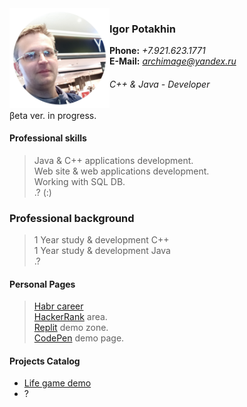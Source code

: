 <img src="2022-09-14_11-15-31.png" align="left" width="160" height="160">

### Igor Potakhin
<strong>Phone:</strong> <em>+7.921.623.1771</em><br>
<strong>E-Mail:</strong> <em>archimage@yandex.ru</em>
###### C++ & Java - Developer

βeta ver. in progress.<br>

#### Professional skills
> Java & C++ applications development.<br>
> Web site & web applications development.<br>
> Working with SQL DB.<br>
> .? (:)<br>

### Professional background
> 1 Year study & development C++<br>
> 1 Year study & development Java<br>
> .?


#### Personal Pages

> [Habr career](https://career.habr.com/archimage_wiz)<br>
> [HackerRank](https://www.hackerrank.com/archimage) area.<br>
> [Replit](https://replit.com/@archimage) demo zone.<br>
> [CodePen](https://codepen.io/archimage_wiz) demo page.<br>

#### Projects Catalog

+ [Life game demo](https://replit.com/@archimage/CPPCurs1Life)
+ ?

